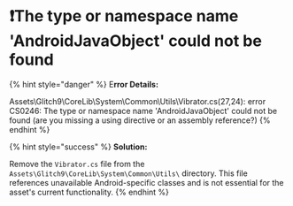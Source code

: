 # ❗The type or namespace name 'AndroidJavaObject' could not be found

{% hint style="danger" %}
E**rror Details:**

Assets\Glitch9\CoreLib\System\Common\Utils\Vibrator.cs(27,24): error CS0246: The type or namespace name 'AndroidJavaObject' could not be found (are you missing a using directive or an assembly reference?)
{% endhint %}

{% hint style="success" %}
**Solution:**

Remove the `Vibrator.cs` file from the `Assets\Glitch9\CoreLib\System\Common\Utils\` directory. This file references unavailable Android-specific classes and is not essential for the asset's current functionality.
{% endhint %}
